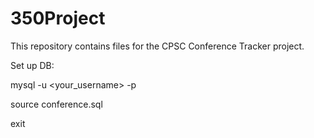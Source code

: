 350Project
==========

This repository contains files for the CPSC Conference Tracker project.


Set up DB:

mysql -u <your_username> -p

source conference.sql

exit
